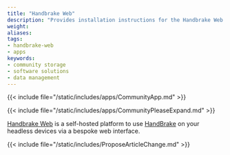 ```yaml
---
title: "Handbrake Web"
description: "Provides installation instructions for the Handbrake Web application in TrueNAS."
weight: 
aliases:
tags:
- handbrake-web
- apps
keywords:
- community storage
- software solutions
- data management
---
```


{{< include file="/static/includes/apps/CommunityApp.md" >}}

{{< include file="/static/includes/apps/CommunityPleaseExpand.md" >}}

<a href="https://github.com/TheNickOfTime/handbrake-web">Handbrake Web</a> is a self-hosted platform to use <a href="https://handbrake.fr/">HandBrake</a> on your headless devices via a bespoke web interface.

{{< include file="/static/includes/ProposeArticleChange.md" >}}
